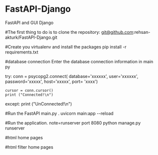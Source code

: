 # FastAPI-Django
FastAPI and  GUI Django 



#The first thing to do is to clone the repository:
git@github.com:rehsan-akturk/FastAPI-Django.git

#Create you virtualenv and install the packages
pip install -r requirements.txt


#database connection
Enter the database connection information in main py 

try:
    conn = psycopg2.connect(
    database='xxxxxx', user='xxxxxx', password='xxxxx', host='xxxxx', port= 'xxxx')

    cursor = conn.cursor()
    print ("Connected!\n")
except:
    print ("UnConnected!\n")
	



#Run the FastAPI main.py .
uvicorn main:app --reload


#Run the application.
note=runserver port 8080
python manage.py runserver



#html home pages



#html filter home pages




